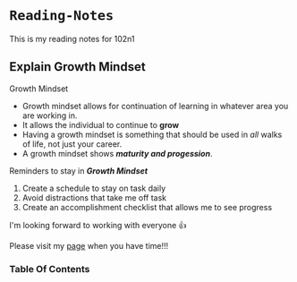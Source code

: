 # `Reading-Notes`
This is my reading notes for <en>102n1</en>

## Explain Growth Mindset

Growth Mindset

- Growth mindset allows for continuation of learning in whatever area you are working in.
- It allows the individual to continue to **grow**
- Having a growth mindset is something that should be used in *all* walks of life, not just your career.
- A growth mindset shows ***maturity and progession***.

Reminders to stay in ***Growth Mindset***

1. Create a schedule to stay on task daily
2. Avoid distractions that take me off task
3. Create an accomplishment checklist that allows me to see progress

I'm looking forward to working with everyone :thumbsup:

Please visit my [page](https://github.com/jyoung57) when you have time!!!  

### Table Of Contents
